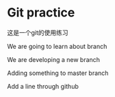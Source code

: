 # Git practice

这是一个git的使用练习

We are going to learn about branch

We are developing a new branch

Adding something to master branch

Add a line through github
